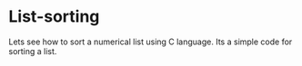 # List-sorting
Lets see how to sort a numerical list using C language.
Its a simple code for sorting a list.
